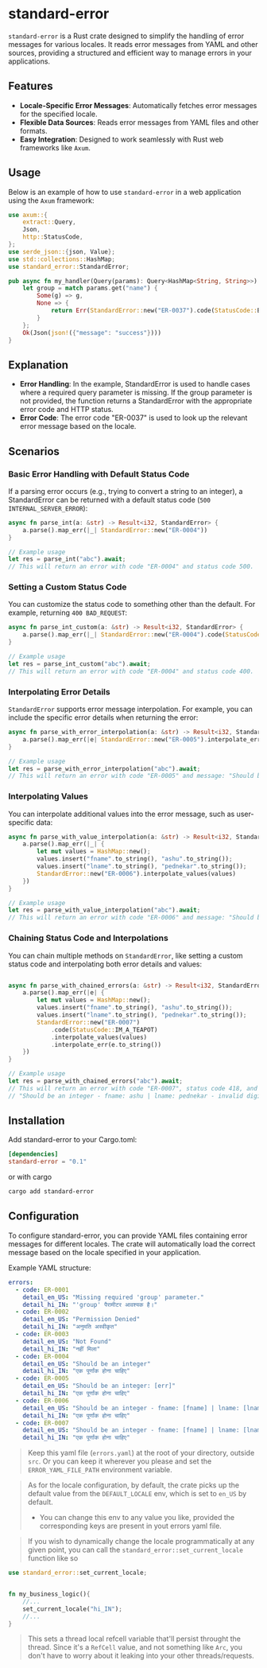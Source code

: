 # standard-error

`standard-error` is a Rust crate designed to simplify the handling of error messages for various locales. It reads error messages from YAML and other sources, providing a structured and efficient way to manage errors in your applications.

## Features

- **Locale-Specific Error Messages**: Automatically fetches error messages for the specified locale.
- **Flexible Data Sources**: Reads error messages from YAML files and other formats.
- **Easy Integration**: Designed to work seamlessly with Rust web frameworks like `Axum`.

## Usage


Below is an example of how to use `standard-error` in a web application using the `Axum` framework:

```rust
use axum::{
    extract::Query,
    Json,
    http::StatusCode,
};
use serde_json::{json, Value};
use std::collections::HashMap;
use standard_error::StandardError;

pub async fn my_handler(Query(params): Query<HashMap<String, String>>) -> Result<Json<Value>, StandardError> {
    let group = match params.get("name") {
        Some(g) => g,
        None => {
            return Err(StandardError::new("ER-0037").code(StatusCode::BAD_REQUEST));
        }
    };
    Ok(Json(json!({"message": "success"})))
}
```

## Explanation

- **Error Handling**: In the example, StandardError is used to handle cases where a required query parameter is missing. If the group parameter is not provided, the function returns a StandardError with the appropriate error code and HTTP status.
- **Error Code**: The error code "ER-0037" is used to look up the relevant error message based on the locale.

## Scenarios

### Basic Error Handling with Default Status Code

If a parsing error occurs (e.g., trying to convert a string to an integer), a StandardError can be returned with a default status code (`500 INTERNAL_SERVER_ERROR`):

```rust
async fn parse_int(a: &str) -> Result<i32, StandardError> {
    a.parse().map_err(|_| StandardError::new("ER-0004"))
}

// Example usage
let res = parse_int("abc").await;
// This will return an error with code "ER-0004" and status code 500.
```

### Setting a Custom Status Code

You can customize the status code to something other than the default. For example, returning `400 BAD_REQUEST`:

```rust
async fn parse_int_custom(a: &str) -> Result<i32, StandardError> {
    a.parse().map_err(|_| StandardError::new("ER-0004").code(StatusCode::BAD_REQUEST))
}

// Example usage
let res = parse_int_custom("abc").await;
// This will return an error with code "ER-0004" and status code 400.
```

### Interpolating Error Details

`StandardError` supports error message interpolation. For example, you can include the specific error details when returning the error:

```rust
async fn parse_with_error_interpolation(a: &str) -> Result<i32, StandardError> {
    a.parse().map_err(|e| StandardError::new("ER-0005").interpolate_err(e.to_string()))
}

// Example usage
let res = parse_with_error_interpolation("abc").await;
// This will return an error with code "ER-0005" and message: "Should be an integer: invalid digit found in string".
```

### Interpolating Values

You can interpolate additional values into the error message, such as user-specific data:

```rust
async fn parse_with_value_interpolation(a: &str) -> Result<i32, StandardError> {
    a.parse().map_err(|_| {
        let mut values = HashMap::new();
        values.insert("fname".to_string(), "ashu".to_string());
        values.insert("lname".to_string(), "pednekar".to_string());
        StandardError::new("ER-0006").interpolate_values(values)
    })
}

// Example usage
let res = parse_with_value_interpolation("abc").await;
// This will return an error with code "ER-0006" and message: "Should be an integer - fname: ashu | lname: pednekar".
```

### Chaining Status Code and Interpolations

You can chain multiple methods on `StandardError`, like setting a custom status code and interpolating both error details and values:

```rust

async fn parse_with_chained_errors(a: &str) -> Result<i32, StandardError> {
    a.parse().map_err(|e| {
        let mut values = HashMap::new();
        values.insert("fname".to_string(), "ashu".to_string());
        values.insert("lname".to_string(), "pednekar".to_string());
        StandardError::new("ER-0007")
            .code(StatusCode::IM_A_TEAPOT)
            .interpolate_values(values)
            .interpolate_err(e.to_string())
    })
}

// Example usage
let res = parse_with_chained_errors("abc").await;
// This will return an error with code "ER-0007", status code 418, and message:
// "Should be an integer - fname: ashu | lname: pednekar - invalid digit found in string".
```

## Installation

Add standard-error to your Cargo.toml:

```toml
[dependencies]
standard-error = "0.1"
```
or with cargo

```bash
cargo add standard-error
```

## Configuration

To configure standard-error, you can provide YAML files containing error messages for different locales. The crate will automatically load the correct message based on the locale specified in your application.

Example YAML structure:

```yaml
errors:
  - code: ER-0001
    detail_en_US: "Missing required 'group' parameter."
    detail_hi_IN: "'group' पैरामीटर आवश्यक है।"
  - code: ER-0002
    detail_en_US: "Permission Denied"
    detail_hi_IN: "अनुमति अस्वीकृत"
  - code: ER-0003
    detail_en_US: "Not Found"
    detail_hi_IN: "नहीं मिला"
  - code: ER-0004
    detail_en_US: "Should be an integer"
    detail_hi_IN: "एक पूर्णांक होना चाहिए"
  - code: ER-0005
    detail_en_US: "Should be an integer: [err]"
    detail_hi_IN: "एक पूर्णांक होना चाहिए"
  - code: ER-0006
    detail_en_US: "Should be an integer - fname: [fname] | lname: [lname]"
    detail_hi_IN: "एक पूर्णांक होना चाहिए"
  - code: ER-0007
    detail_en_US: "Should be an integer - fname: [fname] | lname: [lname] - [err]"
    detail_hi_IN: "एक पूर्णांक होना चाहिए"
```

> Keep this yaml file (`errors.yaml`) at the root of your directory, outside `src`.
 Or you can keep it wherever you please and set the `ERROR_YAML_FILE_PATH` environment variable.

> As for the locale configuration, by default, the crate picks up the default value from the `DEFAULT_LOCALE` env, which is set to `en_US` by default.
> - You can change this env to any value you like, provided the corresponding keys are present in yout errors yaml file.

> If you wish to dynamically change the locale programmatically at any given point, you can call the `standard_error::set_current_locale` function like so

```rust
use standard_error::set_current_locale;


fn my_business_logic(){
    //...
    set_current_locale("hi_IN");
    //...
}
```

> This sets a thread local refcell variable that'll persist throught the thread. Since it's a `RefCell` value, and not something like `Arc`, you don't have to worry about it leaking into your other threads/requests.




